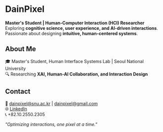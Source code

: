 # DainPixel  

**Master's Student | Human-Computer Interaction (HCI) Researcher**  
Exploring **cognitive science, user experience, and AI-driven interactions**.  
Passionate about designing **intuitive, human-centered systems**.

## About Me  
🎓 Master's Student, Human Interface Systems Lab | Seoul National University  
🔍 Researching **XAI, Human-AI Collaboration, and Interaction Design**  

## Contact  
📧 dainpixel@snu.ac.kr | dainpixel@gmail.com  
🌐 [LinkedIn](https://linkedin.com/in/dainpixel)  
📞 +82.10.2550.2305  

*"Optimizing interactions, one pixel at a time."*

